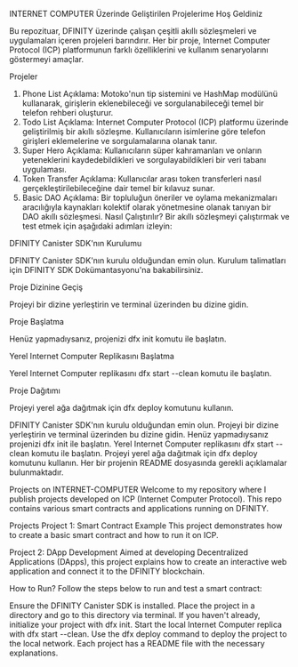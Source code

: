 INTERNET COMPUTER Üzerinde Geliştirilen Projelerime Hoş Geldiniz

Bu repozituar, DFINITY üzerinde çalışan çeşitli akıllı sözleşmeleri ve uygulamaları içeren projeleri barındırır. Her bir proje, Internet Computer Protocol (ICP) platformunun farklı özelliklerini ve kullanım senaryolarını göstermeyi amaçlar.

Projeler
1. Phone List
Açıklama: Motoko'nun tip sistemini ve HashMap modülünü kullanarak, girişlerin eklenebileceği ve sorgulanabileceği temel bir telefon rehberi oluşturur.
2. Todo List
Açıklama: Internet Computer Protocol (ICP) platformu üzerinde geliştirilmiş bir akıllı sözleşme. Kullanıcıların isimlerine göre telefon girişleri eklemelerine ve sorgulamalarına olanak tanır.
3. Super Hero
Açıklama: Kullanıcıların süper kahramanları ve onların yeteneklerini kaydedebildikleri ve sorgulayabildikleri bir veri tabanı uygulaması.
4. Token Transfer
Açıklama: Kullanıcılar arası token transferleri nasıl gerçekleştirilebileceğine dair temel bir kılavuz sunar.
5. Basic DAO
Açıklama: Bir topluluğun öneriler ve oylama mekanizmaları aracılığıyla kaynakları kolektif olarak yönetmesine olanak tanıyan bir DAO akıllı sözleşmesi.
Nasıl Çalıştırılır?
Bir akıllı sözleşmeyi çalıştırmak ve test etmek için aşağıdaki adımları izleyin:

DFINITY Canister SDK'nın Kurulumu

DFINITY Canister SDK'nın kurulu olduğundan emin olun. Kurulum talimatları için DFINITY SDK Dokümantasyonu'na bakabilirsiniz.

Proje Dizinine Geçiş

Projeyi bir dizine yerleştirin ve terminal üzerinden bu dizine gidin.

Proje Başlatma

Henüz yapmadıysanız, projenizi dfx init komutu ile başlatın.

Yerel Internet Computer Replikasını Başlatma

Yerel Internet Computer replikasını dfx start --clean komutu ile başlatın.

Proje Dağıtımı

Projeyi yerel ağa dağıtmak için dfx deploy komutunu kullanın.



DFINITY Canister SDK'nın kurulu olduğundan emin olun.
Projeyi bir dizine yerleştirin ve terminal üzerinden bu dizine gidin.
Henüz yapmadıysanız projenizi dfx init ile başlatın.
Yerel Internet Computer replikasını dfx start --clean komutu ile başlatın.
Projeyi yerel ağa dağıtmak için dfx deploy komutunu kullanın.
Her bir projenin README dosyasında gerekli açıklamalar bulunmaktadır.

Projects on INTERNET-COMPUTER
Welcome to my repository where I publish projects developed on ICP (Internet Computer Protocol). This repo contains various smart contracts and applications running on DFINITY.

Projects
Project 1: Smart Contract Example
This project demonstrates how to create a basic smart contract and how to run it on ICP.

Project 2: DApp Development
Aimed at developing Decentralized Applications (DApps), this project explains how to create an interactive web application and connect it to the DFINITY blockchain.

How to Run?
Follow the steps below to run and test a smart contract:

Ensure the DFINITY Canister SDK is installed.
Place the project in a directory and go to this directory via terminal.
If you haven't already, initialize your project with dfx init.
Start the local Internet Computer replica with dfx start --clean.
Use the dfx deploy command to deploy the project to the local network.
Each project has a README file with the necessary explanations.




